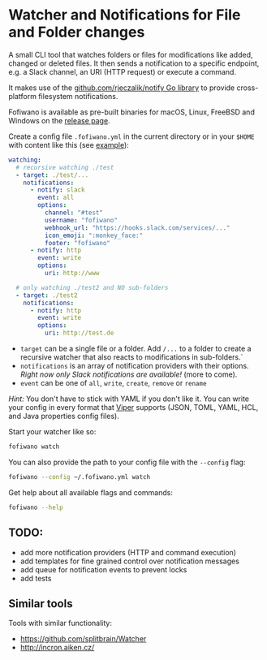 # Watcher and Notifications for File and Folder changes

A small CLI tool that watches folders or files for modifications like added, changed or deleted files. It then sends a notification to a specific endpoint, e.g. a Slack channel, an URI (HTTP request) or execute a command. 

It makes use of the [github.com/rjeczalik/notify Go library](https://github.com/rjeczalik/notify) to provide cross-platform filesystem notifications.

Fofiwano is available as pre-built binaries for macOS, Linux, FreeBSD and Windows on the [release page](https://github.com/pteich/fofiwano/releases).

Create a config file `.fofiwano.yml` in the current directory or in your `$HOME` with content like this (see [example](.fofiwano.example.yml)):
```yaml
watching:
  # recursive watching ./test
  - target: ./test/...
    notifications:
      - notify: slack
        event: all
        options:
          channel: "#test"
          username: "fofiwano"
          webhook_url: "https://hooks.slack.com/services/..."
          icon_emoji: ":monkey_face:"
          footer: "fofiwano"
      - notify: http
        event: write
        options:
          uri: http://www

  # only watching ./test2 and NO sub-folders
  - target: ./test2
    notifications:
      - notify: http
        event: write
        options:
          uri: http://test.de

```

- `target` can be a single file or a folder. Add `/...` to a folder to create a recursive watcher that also reacts to modifications in sub-folders.`
- `notifications` is an array of notification providers with their options. *Right now only Slack notifications are available!* (more to come).
- `event` can be one of `all`, `write`, `create`, `remove` or `rename`

*Hint:* You don't have to stick with YAML if you don't like it. You can write your config in every format that [Viper](https://github.com/spf13/viper) supports (JSON, TOML, YAML, HCL, and Java properties config files).

Start your watcher like so:
```bash
fofiwano watch
```

You can also provide the path to your config file with the `--config` flag:
```bash
fofiwano --config ~/.fofiwano.yml watch
```

Get help about all available flags and commands:
```bash
fofiwano --help
```

## TODO:

- add more notification providers (HTTP and command execution)
- add templates for fine grained control over notification messages
- add queue for notification events to prevent locks
- add tests

## Similar tools

Tools with similar functionality:
- https://github.com/splitbrain/Watcher
- http://incron.aiken.cz/

